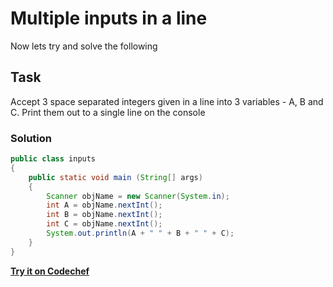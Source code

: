 # Multiple inputs in a line
Now lets try and solve the following

## Task
Accept 3 space separated integers given in a line into 3 variables - 
A, B and C.
Print them out to a single line on the console

### Solution
```java
public class inputs
{
	public static void main (String[] args)
	{
        Scanner objName = new Scanner(System.in);
        int A = objName.nextInt();
        int B = objName.nextInt();
        int C = objName.nextInt();
		System.out.println(A + " " + B + " " + C);
	}
}
```
**[Try it on Codechef](https://www.codechef.com/learn/BJ00BP01_V2/problems/GSJ206)**
